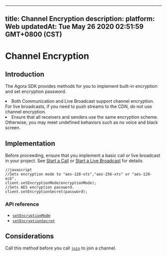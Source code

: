 
---
title: Channel Encryption
description: 
platform: Web
updatedAt: Tue May 26 2020 02:51:59 GMT+0800 (CST)
---
# Channel Encryption
## Introduction
The Agora SDK provides methods for you to implement built-in encryption and set encryption password.

<div class="alert note"><li>Both Communication and Live Broadcast support channel encryption. For live broadcasts, if you need to push streams to the CDN, do not use channel encryption.<br><li>Ensure that all receivers and senders use the same encryption scheme. Otherwise, you may meet undefined behaviors such as no voice and black screen.</br></div>


## Implementation

Before proceeding, ensure that you implement a basic call or live broadcast in your project. See [Start a Call](../../en/Interactive%20Broadcast/start_call_web.md) or [Start a Live Broadcast](../../en/Interactive%20Broadcast/start_live_web.md) for details.

```
//javascript
//Sets encryption mode to "aes-128-xts","aes-256-xts" or "aes-128-ecb".
client.setEncryptionMode(encryptionMode);
//Sets AES encryption password.
client.setEncryptionSecret(password);
```

### API reference

- [`setEncryptionMode`](https://docs.agora.io/en/Interactive%20Broadcast/API%20Reference/web/interfaces/agorartc.client.html#setencryptionmode)
- [`setEncryptionSecret`](https://docs.agora.io/en/Interactive%20Broadcast/API%20Reference/web/interfaces/agorartc.client.html#setencryptionsecret)


## Considerations

Call this method before you call [`join`](https://docs.agora.io/en/Interactive%20Broadcast/API%20Reference/web/interfaces/agorartc.client.html#join) to join a channel.
